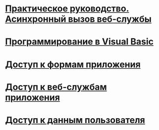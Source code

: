 # [Практическое руководство. Асинхронный вызов веб-службы](how-to-call-a-web-service-asynchronously.md)
# [Программирование в Visual Basic](index.md)
# [Доступ к формам приложения](accessing-application-forms.md)
# [Доступ к веб-службам приложения](accessing-application-web-services.md)
# [Доступ к данным пользователя](accessing-user-data.md)
